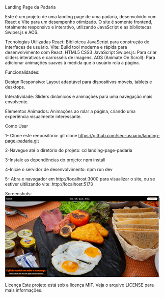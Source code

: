 Landing Page da Padaria

Este é um projeto de uma landing page de uma padaria, desenvolvido com React e Vite para um desempenho otimizado. O site é somente frontend, totalmente responsivo e interativo, utilizando JavaScript e as bibliotecas Swiper.js e AOS.

Tecnologias Utilizadas
React: Biblioteca JavaScript para construção de interfaces de usuário.
Vite: Build tool moderna e rápida para desenvolvimento com React.
HTML5
CSS3
JavaScript
Swiper.js: Para criar sliders interativos e carrosséis de imagens.
AOS (Animate On Scroll): Para adicionar animações suaves à medida que o usuário rola a página.

Funcionalidades:

Design Responsivo: Layout adaptável para dispositivos móveis, tablets e desktops.

Interatividade: Sliders dinâmicos e animações para uma navegação mais envolvente.

Elementos Animados: Animações ao rolar a página, criando uma experiência visualmente interessante.

Como Usar

1- Clone este reepositório:
git clone https://github.com/seu-usuario/landing-page-padaria.git


2-Navegue até o diretório do projeto:
cd landing-page-padaria


3-Instale as dependências do projeto:
npm install

4-Inicie o servidor de desenvolvimento:
npm run dev

5- Abra o navegador em http://localhost:3000 para visualizar o site, ou se estiver ultilizando vite: http://localhost:5173

Screenshots:
![Página Inicial](https://raw.githubusercontent.com/404GabrielDev/web-site-breakfast/main/Screenshot%202025-03-05%20105649.png)



Licença
Este projeto está sob a licença MIT. Veja o arquivo LICENSE para mais informações.
